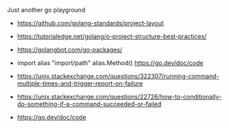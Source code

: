 Just another go playground

- https://github.com/golang-standards/project-layout
- https://tutorialedge.net/golang/o-project-structure-best-practices/
- https://golangbot.com/go-packages/
- import alias "import/path"  alias.Method() https://go.dev/doc/code






- https://unix.stackexchange.com/questions/322307/running-command-multiple-times-and-trigger-report-on-failure
- https://unix.stackexchange.com/questions/22726/how-to-conditionally-do-something-if-a-command-succeeded-or-failed
- https://go.dev/doc/code